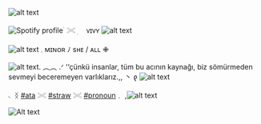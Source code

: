  

![alt text](https://files.catbox.moe/2l5fyy.png) 

![Spotify profile](https://spotify-github-profile.kittinanx.com/api/view.svg?uid=31dxdlyokwmhx2bwgyk6muszswoa&cover_image=true&theme=novatorem&show_offline=true&background_color=ed3481&interchange=true&bar_color=ff8abe&bar_color_cover=true)
࣪  𓏵   ׅ　 ᴠɪᴠʏ ![alt text](https://files.catbox.moe/bu4le5.gif) 

![alt text](https://files.catbox.moe/iljbuz.gif) 𓈒   ᴍɪɴᴏʀ  ﾉ sʜᴇ / ᴀʟʟ  ✙


![alt text](https://files.catbox.moe/92py7w.gif).      ︵︵      .ᐟ  ‘‘çünkü insanlar, tüm bu acının kaynağı, biz sömürmeden sevmeyi beceremeyen varlıklarız.,,      丶   𐑞 ![alt text](https://files.catbox.moe/kqu8tv.gif)

◟    ᛝ [#ata](https://vivyheartz.atabook.org)   𓏵   [#straw](https://v1vyheartz.straw.page)       𓏵   [#pronoun](https://en.pronouns.page/@V1vyheartz)﹒        ,![alt text](https://files.catbox.moe/njrqn1.gif) 

![Alt text](https://media.tenor.com/PaYEcjSLOp8AAAAi/miku.gif)


 